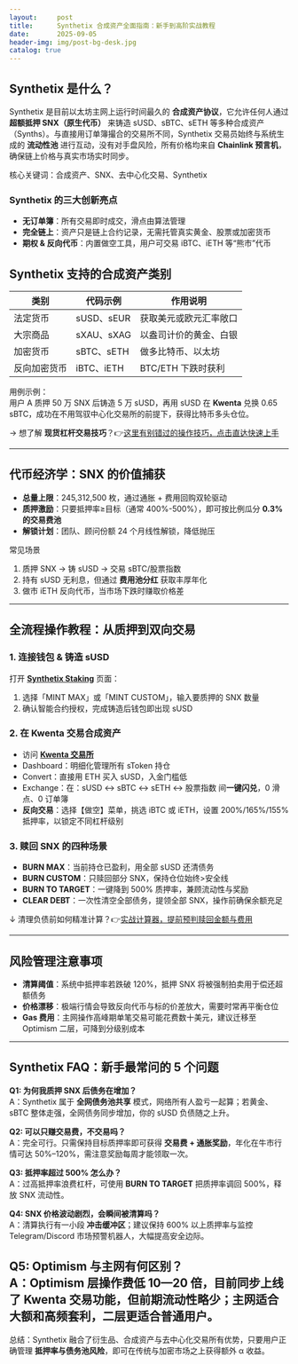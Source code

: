 ```yaml
---
layout:     post
title:      Synthetix 合成资产全面指南：新手到高阶实战教程
date:       2025-09-05
header-img: img/post-bg-desk.jpg
catalog: true
---
```


## Synthetix 是什么？
Synthetix 是目前以太坊主网上运行时间最久的 **合成资产协议**，它允许任何人通过 **超额抵押 SNX（原生代币）** 来铸造 sUSD、sBTC、sETH 等多种合成资产（Synths）。与直接用订单簿撮合的交易所不同，Synthetix 交易员始终与系统生成的 **流动性池** 进行互动，没有对手盘风险，所有价格均来自 **Chainlink 预言机**，确保链上价格与真实市场实时同步。

核心关键词：合成资产、SNX、去中心化交易、Synthetix

### Synthetix 的三大创新亮点
- **无订单簿**：所有交易即时成交，滑点由算法管理  
- **完全链上**：资产只是链上合约记录，无需托管真实黄金、股票或加密货币  
- **期权 & 反向代币**：内置做空工具，用户可交易 iBTC、iETH 等“熊市”代币

## Synthetix 支持的合成资产类别
| 类别         | 代码示例        | 作用说明                 |
|--------------|-----------------|--------------------------|
| 法定货币     | sUSD、sEUR      | 获取美元或欧元汇率敞口   |
| 大宗商品     | sXAU、sXAG      | 以盎司计价的黄金、白银   |
| 加密货币     | sBTC、sETH      | 做多比特币、以太坊        |
| 反向加密货币 | iBTC、iETH      | BTC/ETH 下跌时获利        |

用例示例：  
用户 A 质押 50 万 SNX 后铸造 5 万 sUSD，再用 sUSD 在 **Kwenta** 兑换 0.65 sBTC，成功在不用驾驭中心化交易所的前提下，获得比特币多头仓位。

→ 想了解 **现货杠杆交易技巧**？👉[这里有别错过的操作技巧，点击直达快速上手](https://okxdog.com/)

---

## 代币经济学：SNX 的价值捕获
- **总量上限**：245,312,500 枚，通过通胀 + 费用回购双轮驱动  
- **质押激励**：只要抵押率≥目标（通常 400%-500%），即可按比例瓜分 **0.3% 的交易费池**  
- **解锁计划**：团队、顾问份额 24 个月线性解锁，降低抛压  

常见场景  
1. 质押 SNX → 铸 sUSD → 交易 sBTC/股票指数  
2. 持有 sUSD 无利息，但通过 **费用池分红** 获取丰厚年化  
3. 做市 iETH 反向代币，当市场下跌时赚取价格差

---

## 全流程操作教程：从质押到双向交易
### 1. 连接钱包 & 铸造 sUSD
打开 [**Synthetix Staking**](https://staking.synthetix.io/staking) 页面：  
1. 选择「MINT MAX」或「MINT CUSTOM」，输入要质押的 SNX 数量  
2. 确认智能合约授权，完成铸造后钱包即出现 sUSD

### 2. 在 **Kwenta** 交易合成资产
- 访问 [**Kwenta 交易所**](https://kwenta.io/)
- Dashboard：明细化管理所有 sToken 持仓  
- Convert：直接用 ETH 买入 sUSD，入金门槛低  
- Exchange：在：sUSD ↔ sBTC ↔ sETH ↔ 股票指数 间**一键闪兑**，0 滑点、0 订单簿
- **反向交易**：选择【做空】菜单，挑选 iBTC 或 iETH，设置 200%/165%/155% 抵押率，以锁定不同杠杆级别

### 3. 赎回 SNX 的四种场景
- **BURN MAX**：当前持仓已盈利，用全部 sUSD 还清债务  
- **BURN CUSTOM**：只赎回部分 SNX，保持仓位始终>安全线  
- **BURN TO TARGET**：一键降到 500% 质押率，兼顾流动性与奖励  
- **CLEAR DEBT**：一次性清空全部债务，提领全部 SNX，操作前确保余额充足

↓ 清理负债前如何精准计算？👉[实战计算器，提前预判赎回金额与费用](https://okxdog.com/)

---

## 风险管理注意事项
- **清算阈值**：系统中抵押率若跌破 120%，抵押 SNX 将被强制拍卖用于偿还超额债务  
- **价格漂移**：极端行情会导致反向代币与标的价差放大，需要时常再平衡仓位  
- **Gas 费用**：主网操作高峰期单笔交易可能花费数十美元，建议迁移至 Optimism 二层，可降到分级别成本

---

## Synthetix FAQ：新手最常问的 5 个问题

**Q1: 为何我质押 SNX 后债务在增加？**  
A：Synthetix 属于 **全网债务池共享** 模式，网络所有人盈亏一起算；若黄金、sBTC 整体走强，全网债务同步增加，你的 sUSD 负债随之上升。

**Q2: 可以只赚交易费，不交易吗？**  
A：完全可行。只需保持目标质押率即可获得 **交易费 + 通胀奖励**，年化在牛市行情可达 50%–120%，需注意奖励每周才能领取一次。

**Q3: 抵押率超过 500% 怎么办？**  
A：过高抵押率浪费杠杆，可使用 **BURN TO TARGET** 把质押率调回 500%，释放 SNX 流动性。

**Q4: SNX 价格波动剧烈，会瞬间被清算吗？**  
A：清算执行有一小段 **冲击缓冲区**；建议保持 600% 以上质押率与监控 Telegram/Discord 市场预警机器人，大幅提高安全边际。

**Q5: Optimism 与主网有何区别？**  
A：Optimism 层操作费低 10—20 倍，目前同步上线了 **Kwenta** 交易功能，但前期流动性略少；主网适合大额和高频套利，二层更适合普通用户。
---
总结：Synthetix 融合了衍生品、合成资产与去中心化交易所有优势，只要用户正确管理 **抵押率与债务池风险**，即可在传统与加密市场之上获得额外 α 收益。